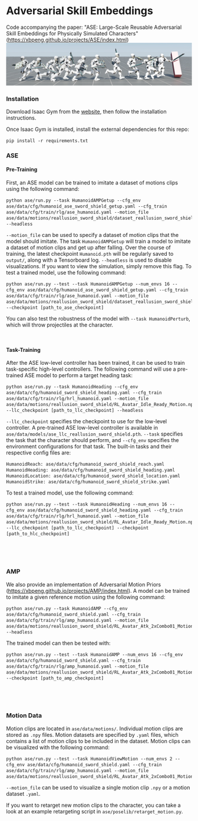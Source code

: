 # Adversarial Skill Embeddings

Code accompanying the paper:
"ASE: Large-Scale Reusable Adversarial Skill Embeddings for Physically Simulated Characters" \
(https://xbpeng.github.io/projects/ASE/index.html) \
![Skills](images/ase_teaser.png)


### Installation

Download Isaac Gym from the [website](https://developer.nvidia.com/isaac-gym), then
follow the installation instructions.

Once Isaac Gym is installed, install the external dependencies for this repo:

```
pip install -r requirements.txt
```


### ASE

#### Pre-Training

First, an ASE model can be trained to imitate a dataset of motions clips using the following command:
```
python ase/run.py --task HumanoidAMPGetup --cfg_env ase/data/cfg/humanoid_ase_sword_shield_getup.yaml --cfg_train ase/data/cfg/train/rlg/ase_humanoid.yaml --motion_file ase/data/motions/reallusion_sword_shield/dataset_reallusion_sword_shield.yaml --headless
```
`--motion_file` can be used to specify a dataset of motion clips that the model should imitate. 
The task `HumanoidAMPGetup` will train a model to imitate a dataset of motion clips and get up after falling.
Over the course of training, the latest checkpoint `Humanoid.pth` will be regularly saved to `output/`,
along with a Tensorboard log. `--headless` is used to disable visualizations. If you want to view the
simulation, simply remove this flag. To test a trained model, use the following command:
```
python ase/run.py --test --task HumanoidAMPGetup --num_envs 16 --cfg_env ase/data/cfg/humanoid_ase_sword_shield_getup.yaml --cfg_train ase/data/cfg/train/rlg/ase_humanoid.yaml --motion_file ase/data/motions/reallusion_sword_shield/dataset_reallusion_sword_shield.yaml --checkpoint [path_to_ase_checkpoint]
```
You can also test the robustness of the model with `--task HumanoidPerturb`, which will throw projectiles at the character.

&nbsp;

#### Task-Training

After the ASE low-level controller has been trained, it can be used to train task-specific high-level controllers.
The following command will use a pre-trained ASE model to perform a target heading task:
```
python ase/run.py --task HumanoidHeading --cfg_env ase/data/cfg/humanoid_sword_shield_heading.yaml --cfg_train ase/data/cfg/train/rlg/hrl_humanoid.yaml --motion_file ase/data/motions/reallusion_sword_shield/RL_Avatar_Idle_Ready_Motion.npy --llc_checkpoint [path_to_llc_checkpoint] --headless
```
`--llc_checkpoint` specifies the checkpoint to use for the low-level controller. A pre-trained ASE low-level
controller is available in `ase/data/models/ase_llc_reallusion_sword_shield.pth`.
`--task` specifies the task that the character should perform, and `--cfg_env` specifies the environment
configurations for that task. The built-in tasks and their respective config files are:
```
HumanoidReach: ase/data/cfg/humanoid_sword_shield_reach.yaml
HumanoidHeading: ase/data/cfg/humanoid_sword_shield_heading.yaml
HumanoidLocation: ase/data/cfg/humanoid_sword_shield_location.yaml
HumanoidStrike: ase/data/cfg/humanoid_sword_shield_strike.yaml
```
To test a trained model, use the following command:
```
python ase/run.py --test --task HumanoidHeading --num_envs 16 --cfg_env ase/data/cfg/humanoid_sword_shield_heading.yaml --cfg_train ase/data/cfg/train/rlg/hrl_humanoid.yaml --motion_file ase/data/motions/reallusion_sword_shield/RL_Avatar_Idle_Ready_Motion.npy --llc_checkpoint [path_to_llc_checkpoint] --checkpoint [path_to_hlc_checkpoint]
```


&nbsp;

&nbsp;

### AMP

We also provide an implementation of Adversarial Motion Priors (https://xbpeng.github.io/projects/AMP/index.html).
A model can be trained to imitate a given reference motion using the following command:
```
python ase/run.py --task HumanoidAMP --cfg_env ase/data/cfg/humanoid_sword_shield.yaml --cfg_train ase/data/cfg/train/rlg/amp_humanoid.yaml --motion_file ase/data/motions/reallusion_sword_shield/RL_Avatar_Atk_2xCombo01_Motion.npy --headless
```
The trained model can then be tested with:
```
python ase/run.py --test --task HumanoidAMP --num_envs 16 --cfg_env ase/data/cfg/humanoid_sword_shield.yaml --cfg_train ase/data/cfg/train/rlg/amp_humanoid.yaml --motion_file ase/data/motions/reallusion_sword_shield/RL_Avatar_Atk_2xCombo01_Motion.npy --checkpoint [path_to_amp_checkpoint]
```

&nbsp;

&nbsp;

### Motion Data

Motion clips are located in `ase/data/motions/`. Individual motion clips are stored as `.npy` files. Motion datasets are specified by `.yaml` files, which contains a list of motion clips to be included in the dataset. Motion clips can be visualized with the following command:
```
python ase/run.py --test --task HumanoidViewMotion --num_envs 2 --cfg_env ase/data/cfg/humanoid_sword_shield.yaml --cfg_train ase/data/cfg/train/rlg/amp_humanoid.yaml --motion_file ase/data/motions/reallusion_sword_shield/RL_Avatar_Atk_2xCombo01_Motion.npy
```
`--motion_file` can be used to visualize a single motion clip `.npy` or a motion dataset `.yaml`.


If you want to retarget new motion clips to the character, you can take a look at an example retargeting script in `ase/poselib/retarget_motion.py`.
